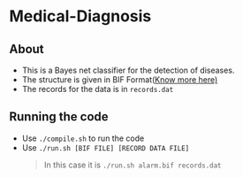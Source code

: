 # Medical-Diagnosis
## About
- This is a Bayes net classifier for the detection of diseases.
- The structure is given in BIF Format([Know more here)](http://sites.poli.usp.br/p/fabio.cozman/Research/InterchangeFormat/index.html)
- The records for the data is in `records.dat`
## Running the code
- Use `./compile.sh` to run the code
- Use `./run.sh [BIF FILE] [RECORD DATA FILE]`
  > In this case it is `./run.sh alarm.bif records.dat`
